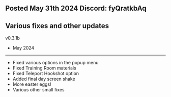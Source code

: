 Posted May 31th 2024                                     Discord: fyQratkbAq
-----------------------------------------------------------------------------------------------
Various fixes and other updates
-----------------------------------------------------------------------------------------------
v0.3.1b
- May 2024
-----------------------------------------------------------------------------------------------
* Fixed various options in the popup menu
* Fixed Training Room materials
* Fixed Teleport Hookshot option
* Added final day screen shake
* More easter eggs!
* Various other small fixes